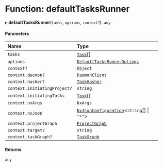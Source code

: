 # Function: defaultTasksRunner

▸ **defaultTasksRunner**(`tasks`, `options`, `context?`): `any`

#### Parameters

| Name                         | Type                                                                                                     |
| :--------------------------- | :------------------------------------------------------------------------------------------------------- |
| `tasks`                      | [`Task`](/reference/core-api/devkit/documents/Task)[]                                                    |
| `options`                    | [`DefaultTasksRunnerOptions`](/reference/core-api/devkit/documents/DefaultTasksRunnerOptions)            |
| `context?`                   | `Object`                                                                                                 |
| `context.daemon?`            | `DaemonClient`                                                                                           |
| `context.hasher?`            | [`TaskHasher`](/reference/core-api/devkit/documents/TaskHasher)                                          |
| `context.initiatingProject?` | `string`                                                                                                 |
| `context.initiatingTasks`    | [`Task`](/reference/core-api/devkit/documents/Task)[]                                                    |
| `context.nxArgs`             | `NxArgs`                                                                                                 |
| `context.nxJson`             | [`NxJsonConfiguration`](/reference/core-api/devkit/documents/NxJsonConfiguration)\<`string`[] \| `"*"`\> |
| `context.projectGraph`       | [`ProjectGraph`](/reference/core-api/devkit/documents/ProjectGraph)                                      |
| `context.target?`            | `string`                                                                                                 |
| `context.taskGraph?`         | [`TaskGraph`](/reference/core-api/devkit/documents/TaskGraph)                                            |

#### Returns

`any`
